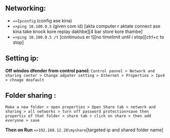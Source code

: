 ## Networking: 
  * `=>Ipconfig` (config ase kina)
  * `=>ping 10.100.0.5` (given com id) [akta computer r aktate connect ase kina take knock kore replay dakhbe][4 bar store kore thambe]
  * `=>ping 10.100.0.5 /t`  [continuous er t][no timelimit until i stop][ctrl+c to stop]
  
## Setting ip:
**Off windos dfender from control panel:**
    `Control pannel > Network and sharing center > Change adpater setting > Ethernet > Properties > Ipv4 > chnage deafault`
## Folder sharing :
`Make a new folder > open properties > Open Share tab > network and sharing > all networks > turn off password protection>save
then propertis of that folder > share tab > click on share > then add everyone > save`

**Then on Run** `=>192.168.12.28\myshare`[targeted ip and shared folder name]
